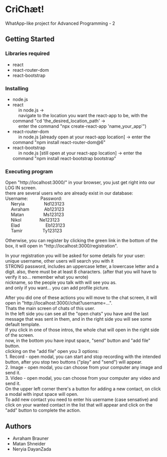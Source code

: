 # CriChæt!

WhatApp-like project for Advanced Programming - 2

## Getting Started

### Libraries required

* react
* react-router-dom
* react-bootstrap

### Installing

* node.js
* react\
 &emsp; in node.js ->\
 &emsp; navigate to the location you want the react-app to be, with the command "cd 'the_desired_location_path' ->\
 &emsp; enter the command "npx create-react-app 'name_your_app'")
* react-router-dom\
 &emsp; in node.js [already open at your react-app location] -> enter the command "npm install react-router-dom@6"
* react-bootstrap\
 &emsp; in node.js [still open at your react-app location] -> enter the command "npm install react-bootstrap bootstrap"

### Executing program

Open "http://localhost:3000/" in your browser, you just get right into our LOG IN screen.\
there are several users who are already exist in our database:\
Username: &emsp; &emsp; Password:\
&emsp; Neryia  &nbsp;&nbsp;&nbsp;&emsp;&emsp;&emsp; Nd123123\
&emsp; Avraham &nbsp;&nbsp;&nbsp;&emsp;&emsp; Ab123123\
&emsp; Matan   &nbsp;&nbsp;&nbsp;&emsp;&emsp;&emsp; Ms123123\
&emsp; Nikol   &nbsp;&nbsp;&emsp;&emsp;&emsp; Ne123123\
&emsp; Elad    &nbsp;&emsp;&emsp;&emsp;&emsp;&emsp; Eb123123\
&emsp; Tamir   &emsp;&emsp;&emsp;&emsp; Ty123123
          
Otherwise, you can register by clicking the green link in the bottom of the box, it will open in "http://localhost:3000/registration".

In your registration you will be asked for some details for your user:\
unique username, other users will search you with it\
STRONG password, includes an uppercase letter, a lowercase letter and a digit. also, there must be at least 8 characters. (after that you will have to verify it so... remember what you wrote)\
nickname, so the people you talk with will see you as.\
and only if you want... you can add profile picture.

After you did one of these actions you will move to the chat screen, it will open in "http://localhost:3000//chat?username=...".\
Thats the main screen of chats of this user.\
In the left side you can see all the "open chats" you have and the last message that was sent in them, and in the right side you will see some default template.\
If you click in one of those intros, the whole chat will open in the right side of the screen.\
  now, in the bottom you have input space, "send" button and "add file" button.\
  clicking on the "add file" open you 3 options:\
    1. Record - open modal, you can start and stop recording with the intended button, after you stop two buttons ("play" and "send") will appear.\
    2. Image - open modal, you can choose from your computer any image and send it.\
    3. Video - open modal, you can choose from your computer any video and send it.\
On the upper left corner there's a button for adding a new contact, on click a modal with input space will open.\
  To add new contact you need to enter his username (case sensative) and click on your wanted contact in the list that will appear and click on the "add" button to complete the action.


## Authors

* Avraham Brauner
* Matan Shneider
* Neryia DayanZada
